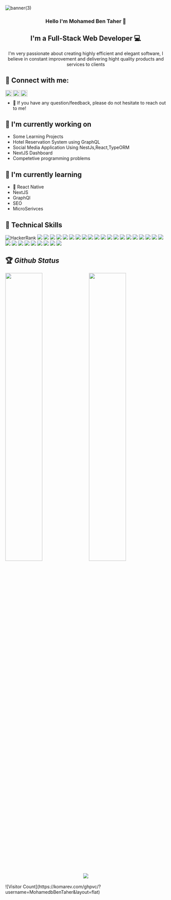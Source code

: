 


![banner(3)](https://user-images.githubusercontent.com/65641001/175495870-882bbc8c-9e9b-4f5f-8c19-fab2c6ddf60b.png)


<h3 align="center">
Hello I'm Mohamed Ben Taher</a> 👋
</h3>

<h2 align="center">
I'm a Full-Stack Web Developer 💻
</h2> 
<p align="center">
I'm very passionate about creating highly efficient and elegant software, I believe in constant improvement and delivering hight quality products and services to clients
</p>

## 🤝 Connect with me:
<a href="mailto:mbentaher1998@gmail.com"><img align="left" src="https://upload.wikimedia.org/wikipedia/commons/7/7e/Gmail_icon_%282020%29.svg" alt="Gmail" width="21px"/></a>
<a href="https://www.linkedin.com/in/mohamed-ben-taher/"><img align="left" src="https://raw.githubusercontent.com/yushi1007/yushi1007/main/images/linkedin.svg" alt="Yu Shi | LinkedIn" width="21px"/></a>
<a href="https://www.instagram.com/m.bentaher1/"><img align="left" src="https://raw.githubusercontent.com/yushi1007/yushi1007/main/images/instagram.svg" alt="Mohamed Ben Taher| Instagram" width="21px"/></a>
</br>
- 💬 If you have any question/feedback, please do not hesitate to reach out to me!

## 🔭 I'm currently working on

- Some Learning Projects 
- Hotel Reservation System using GraphQL
- Social Media Application Using NestJs,React,TypeORM
- NextJS Dashboard
- Competetive programming problems

## 🌱 I'm currently learning

- 📱 React Native
- NextJS
- GraphQl
- SEO
- MicroSerivces

## 💼 Technical Skills
![HackerRank](https://img.shields.io/badge/-Hackerrank-2EC866?style=for-the-badge&logo=HackerRank&logoColor=white)
![](https://img.shields.io/badge/Code-React-native-informational?style=flat&logo=react&color=003B57)
![](https://img.shields.io/badge/Code-React-informational?style=flat&logo=react&color=61DAFB)
![](https://img.shields.io/badge/Code-Redux-informational?style=flat&logo=Redux&color=764ABC)
![](https://img.shields.io/badge/Code-JavaScript-informational?style=flat&logo=JavaScript&color=F7DF1E)
![](https://img.shields.io/badge/Code-C++-informational?style=flat&logo=Cplusplus&color=CC342D)
![](https://img.shields.io/badge/Code-Nest-informational?style=flat&logo=NestJS&color=CC0000)
![](https://img.shields.io/badge/Code-HTML5-informational?style=flat&logo=HTML5&color=E34F26)
![](https://img.shields.io/badge/Code-PostgreSQL-informational?style=flat&logo=PostgreSQL&color=336791)
![](https://img.shields.io/badge/Code-Material%20ui-informational?style=flat&logo=Mui&color=003B57)
![](https://img.shields.io/badge/Code-Node.js-informational?style=flat&logo=Node.js&color=003B57)
![](https://img.shields.io/badge/Code-java-informational?style=flat&logo=java&color=003B57)
![](https://img.shields.io/badge/Code-php-informational?style=flat&logo=php&color=003B57)
![](https://img.shields.io/badge/Code-TypeScript-informational?style=flat&logo=TypeScript&color=003B57)
![](https://img.shields.io/badge/Code-Express-informational?style=flat&logo=Express&color=003B57)
![](https://img.shields.io/badge/Code-Laravel-informational?style=flat&logo=laravel&color=003B57)
![](https://img.shields.io/badge/Code-Python-informational?style=flat&logo=Python&color=003B57)
![](https://img.shields.io/badge/Code-swagger-informational?style=flat&logo=swagger&color=003B57)
![](https://img.shields.io/badge/Code-mongoDB-informational?style=flat&logo=mongoDB&color=003B57)
![](https://img.shields.io/badge/Code-typeORM-informational?style=flat&logo=typeorm&color=003B57)
![](https://img.shields.io/badge/Style-Bootstrap-informational?style=flat&logo=Bootstrap&color=7952B3)
![](https://img.shields.io/badge/Style-CSS3-informational?style=flat&logo=CSS3&color=1572B6)
![](https://img.shields.io/badge/Style-styled--components-informational?style=flat&logo=styled-components&color=DB7093)
![](https://img.shields.io/badge/Tools-Figma-informational?style=flat&logo=Figma&color=F24E1E)
![](https://img.shields.io/badge/Tools-NPM-informational?style=flat&logo=NPM&color=CB3837)
![](https://img.shields.io/badge/Tools-Heroku-informational?style=flat&logo=Heroku&color=430098)
![](https://img.shields.io/badge/Tools-Netlify-informational?style=flat&logo=netlify&color=00C7B7)
![](https://img.shields.io/badge/Tools-Git-informational?style=flat&logo=Git&color=F05032)
![](https://img.shields.io/badge/Tools-GitHub-informational?style=flat&logo=GitHub&color=181717)
![](https://img.shields.io/badge/Tools-Uml-informational?style=flat&logo=Uml&color=181717)


## 🏆 *Github Status*

<img  src="https://github-readme-stats.vercel.app/api?username=MohamedBenTaher&show_icons=true&hide_border=true&theme=dark" width="48%" align="right" >
<img  src="https://github-readme-streak-stats.herokuapp.com/?user=MohamedBenTaher&theme=dark" width="48%" >
<br>
<div align="center">
<img  src="https://github-readme-stats.vercel.app/api/top-langs/?username=MohamedBenTaher&theme=dark&layout=compact"/>
</div>
<br/>
![Visitor Count](https://komarev.com/ghpvc/?username=MohamedbBenTaher&layout=flat)
